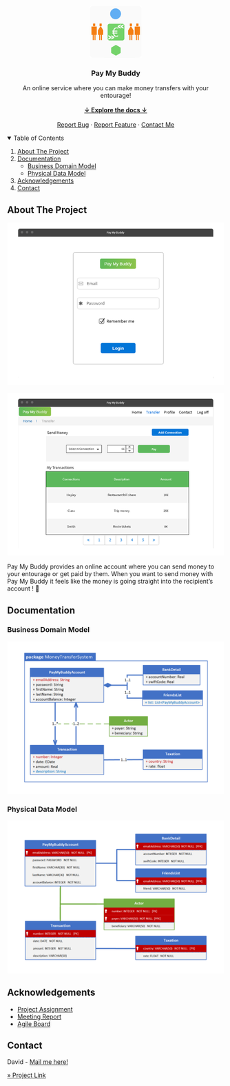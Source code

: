 <!-- PROJECT LOGO -->
<br />
<p align="center">
    <img src="docs/app/logo.png" alt="Logo" width="120" height="120">

<h3 align="center">Pay My Buddy</h3>

  <p align="center">
    An online service where you can make money transfers with your entourage!
    <br />
    <br />
    <a href="#summary"><strong>↓ Explore the docs ↓</strong></a>
    <br />
    <br />
    <a href="https://github.com/d2680807/openclassrooms_6th-project_money-transfer-system/issues">Report Bug</a>
    ·
    <a href="https://github.com/d2680807/openclassrooms_6th-project_money-transfer-system/issues">Report Feature</a>
    ·
    <a href="mailto:rocambin@gmail.com">Contact Me</a>
  </p>
</p>



<!-- TABLE OF CONTENTS -->
<details open="open">
<summary id="summary">Table of Contents</summary>
  <ol>
    <li><a href="#about-the-project">About The Project</a></li>
    <li>
      <a href="#documentation">Documentation</a>
      <ul>
        <li><a href="#documentation">Business Domain Model</a></li>
        <li><a href="#documentation">Physical Data Model</a></li>
      </ul>
    </li>
    <li><a href="#acknowledgements">Acknowledgements</a></li>
    <li><a href="#contact">Contact</a></li>
  </ol>
</details>



<!-- ABOUT THE PROJECT -->

## About The Project

<p id="about-the-project"></p>

[![Maquette 001][model-001]](#)

[![Maquette 002][model-002]](#)

Pay My Buddy provides an online account where you can send money to your entourage or get paid by them. When you want to
send money with Pay My Buddy it feels like the money is going straight into the recipient’s account ! 🎉

<!-- DOCUMENTATION -->

## Documentation

<p id="documentation"></p>

### Business Domain Model

[![Business Domain Model][doc-001]](#)

### Physical Data Model

[![Physical Data Model][doc-002]](#)

<!-- ACKNOWLEDGEMENTS -->

## Acknowledgements

<p id="acknowledgements"></p>

* [Project Assignment](https://openclassrooms.com/fr/paths/191/projects/740/assignment)
* [Meeting Report](https://s3-eu-west-1.amazonaws.com/course.oc-static.com/projects/DAJava_P6/Compte+rendu+de+re%CC%81union.pdf)
* [Agile Board](https://trello.com/b/kaACWvrf/appli-de-transfert-dargent)

<!-- CONTACT -->

## Contact

<p id="contact"></p>

David - [Mail me here!](mailto:rocambin@gmail.com)

[» Project Link](https://github.com/d2680807/openclassrooms_6th-project_money-transfer-system)

<!-- MARKDOWN LINKS & IMAGES -->
<!-- https://www.markdownguide.org/basic-syntax/#reference-style-links -->

[model-001]: docs/app/login-page.png

[model-002]: docs/app/home-page.png

[doc-001]: docs/data-model/1-functions.png

[doc-002]: docs/data-model/2-data.png
